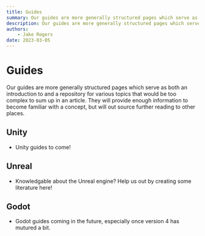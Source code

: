 ```yaml
---
title: Guides
summary: Our guides are more generally structured pages which serve as both an introduction to and a repository for various topics that would be too complex to sum up in an article.
description: Our guides are more generally structured pages which serve as both an introduction to and a repository for various topics that would be too complex to sum up in an article.
authors:
    - Jake Rogers
date: 2023-03-05
---
```

# Guides

Our guides are more generally structured pages which serve as both an introduction to and a repository for various topics that would be too complex to sum up in an article. They will provide enough information to become familiar with a concept, but will out source further reading to other places.

## Unity
* Unity guides to come!

## Unreal
* Knowledgable about the Unreal engine? Help us out by creating some literature here!

## Godot
* Godot guides coming in the future, especially once version 4 has mutured a bit.
